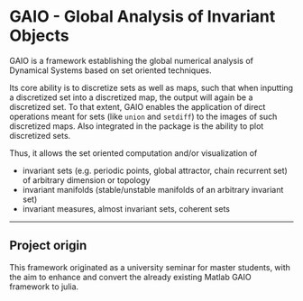 # GAIO - Global Analysis of Invariant Objects
GAIO is a framework establishing the global numerical analysis of Dynamical Systems based on set oriented techniques.

Its core ability is to discretize sets as well as maps, such that when inputting a discretized set into a discretized map, the output will again be a discretized set. 
To that extent, GAIO enables the application of direct operations meant for sets (like `union` and `setdiff`) to the images of such discretized maps. 
Also integrated in the package is the ability to plot discretized sets.

Thus, it allows the set oriented computation and/or visualization of 
- invariant sets (e.g. periodic points, global attractor, chain recurrent set) of arbitrary dimension or topology
- invariant manifolds (stable/unstable manifolds of an arbitrary invariant set)
- invariant measures, almost invariant sets, coherent sets

---
## Project origin
This framework originated as a university seminar for master students, with the aim to enhance and convert the already existing Matlab GAIO framework to julia.
